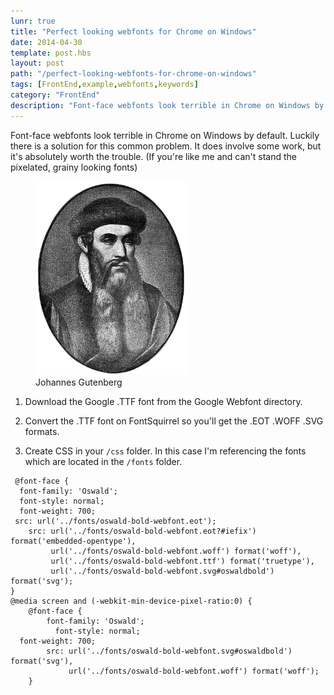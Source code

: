 ```yaml
---
lunr: true
title: "Perfect looking webfonts for Chrome on Windows"
date: 2014-04-30
template: post.hbs
layout: post
path: "/perfect-looking-webfonts-for-chrome-on-windows"
tags: [FrontEnd,example,webfonts,keywords]
category: "FrontEnd"
description: "Font-face webfonts look terrible in Chrome on Windows by default. Luckily there is a solution for this common problem."
---
```

Font-face webfonts look terrible in Chrome on Windows by default. Luckily there is a solution for this common problem. It does involve some work, but it's absolutely worth the trouble. (If you're like me and can't stand the pixelated, grainy looking fonts)

<figure class="floatRight">
	<img style="height: 310px;" src="./Gutenberg.jpg" alt="Gutenberg">
	<figcaption>Johannes Gutenberg</figcaption>
</figure>

1. Download the Google .TTF font from the Google Webfont directory.

2. Convert the .TTF font on FontSquirrel so you'll get the .EOT .WOFF .SVG formats.

3. Create CSS in your `/css` folder. In this case I'm referencing the fonts which are located in the `/fonts` folder.

```language-css
 @font-face {
  font-family: 'Oswald';
  font-style: normal;
  font-weight: 700;
 src: url('../fonts/oswald-bold-webfont.eot');
    src: url('../fonts/oswald-bold-webfont.eot?#iefix') format('embedded-opentype'),
         url('../fonts/oswald-bold-webfont.woff') format('woff'),
         url('../fonts/oswald-bold-webfont.ttf') format('truetype'),
         url('../fonts/oswald-bold-webfont.svg#oswaldbold') format('svg');
}
@media screen and (-webkit-min-device-pixel-ratio:0) {
    @font-face {
        font-family: 'Oswald';
          font-style: normal;
  font-weight: 700;
        src: url('../fonts/oswald-bold-webfont.svg#oswaldbold') format('svg'),
             url('../fonts/oswald-bold-webfont.woff') format('woff');
    }
 ```
